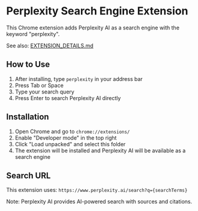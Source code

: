 # Perplexity Search Engine Extension

This Chrome extension adds Perplexity AI as a search engine with the keyword "perplexity".

See also: [EXTENSION_DETAILS.md](./EXTENSION_DETAILS.md)

## How to Use

1. After installing, type `perplexity` in your address bar
2. Press Tab or Space
3. Type your search query
4. Press Enter to search Perplexity AI directly

## Installation

1. Open Chrome and go to `chrome://extensions/`
2. Enable "Developer mode" in the top right
3. Click "Load unpacked" and select this folder
4. The extension will be installed and Perplexity AI will be available as a search engine

## Search URL

This extension uses: `https://www.perplexity.ai/search?q={searchTerms}`

Note: Perplexity AI provides AI-powered search with sources and citations.